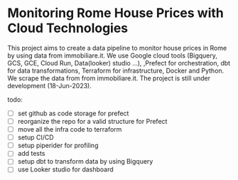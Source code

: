 # Monitoring Rome House Prices with Cloud Technologies
This project aims to create a data pipeline to monitor house prices in Rome by using data from immobiliare.it. 
We use Google cloud tools (Bigquery, GCS, GCE, Cloud Run, Data(looker) studio ...), ,Prefect for orchestration, dbt for data transformations, Terraform for infrastructure, Docker and Python. 
We scrape the data from from immobiliare.it.
The project is still under development (18-Jun-2023).

todo:
- [ ] set github as code storage for prefect
- [ ] reorganize the repo for a valid structure for Prefect
- [ ] move all the infra code to terraform
- [ ] setup CI/CD
- [ ] setup piperider for profiling
- [ ] add tests
- [ ] setup dbt to transform data by using Bigquery
- [ ] use Looker studio for dashboard